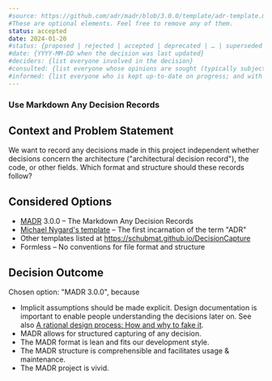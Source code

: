 ```yaml
---
#source: https://github.com/adr/madr/blob/3.0.0/template/adr-template.md
#These are optional elements. Feel free to remove any of them.
status: accepted
date: 2024-01-20
#status: {proposed | rejected | accepted | deprecated | … | superseded by [ADR-0005](0005-example.md)}
#date: {YYYY-MM-DD when the decision was last updated}
#deciders: {list everyone involved in the decision}
#consulted: {list everyone whose opinions are sought (typically subject-matter experts); and with whom there is a two-way communication}
#informed: {list everyone who is kept up-to-date on progress; and with whom there is a one-way communication}
---
```

### Use Markdown Any Decision Records

## Context and Problem Statement

We want to record any decisions made in this project independent whether decisions concern the architecture ("architectural decision record"), the code, or other fields.
Which format and structure should these records follow?

## Considered Options

* [MADR](https://adr.github.io/madr/) 3.0.0 – The Markdown Any Decision Records
* [Michael Nygard's template](http://thinkrelevance.com/blog/2011/11/15/documenting-architecture-decisions) – The first incarnation of the term "ADR"
* Other templates listed at <https://schubmat.github.io/DecisionCapture>
* Formless – No conventions for file format and structure

## Decision Outcome

Chosen option: "MADR 3.0.0", because

* Implicit assumptions should be made explicit.
  Design documentation is important to enable people understanding the decisions later on.
  See also [A rational design process: How and why to fake it](https://doi.org/10.1109/TSE.1986.6312940).
* MADR allows for structured capturing of any decision.
* The MADR format is lean and fits our development style.
* The MADR structure is comprehensible and facilitates usage & maintenance.
* The MADR project is vivid.
